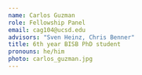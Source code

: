 ```yaml
---
name: Carlos Guzman
role: Fellowship Panel
email: cag104@ucsd.edu
advisors: "Sven Heinz, Chris Benner"
title: 6th year BISB PhD student
pronouns: he/him
photo: carlos_guzman.jpg
---
```

